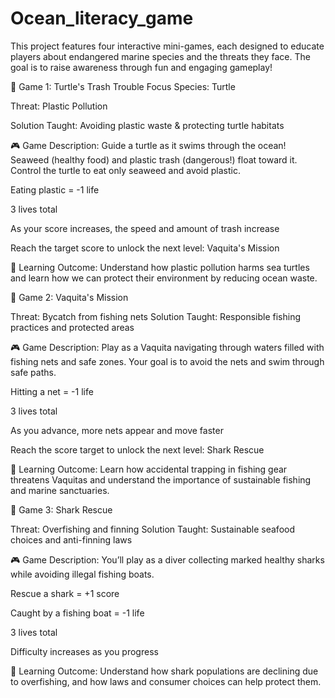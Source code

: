 ﻿# Ocean_literacy_game
This project features four interactive mini-games, each designed to educate players about endangered marine species and the threats they face. The goal is to raise awareness through fun and engaging gameplay!

🐢 Game 1: Turtle's Trash Trouble
Focus Species: Turtle

Threat: Plastic Pollution

Solution Taught: Avoiding plastic waste & protecting turtle habitats

🎮 Game Description:
Guide a turtle as it swims through the ocean! Seaweed (healthy food) and plastic trash (dangerous!) float toward it. Control the turtle to eat only seaweed and avoid plastic.

Eating plastic = -1 life

3 lives total

As your score increases, the speed and amount of trash increase

Reach the target score to unlock the next level: Vaquita's Mission

🧠 Learning Outcome:
Understand how plastic pollution harms sea turtles and learn how we can protect their environment by reducing ocean waste.

🐬 Game 2: Vaquita's Mission

Threat: Bycatch from fishing nets
Solution Taught: Responsible fishing practices and protected areas

🎮 Game Description:
Play as a Vaquita navigating through waters filled with fishing nets and safe zones. Your goal is to avoid the nets and swim through safe paths.

Hitting a net = -1 life

3 lives total

As you advance, more nets appear and move faster

Reach the score target to unlock the next level: Shark Rescue

🧠 Learning Outcome:
Learn how accidental trapping in fishing gear threatens Vaquitas and understand the importance of sustainable fishing and marine sanctuaries.

🦈 Game 3: Shark Rescue

Threat: Overfishing and finning
Solution Taught: Sustainable seafood choices and anti-finning laws

🎮 Game Description:
You’ll play as a diver collecting marked healthy sharks while avoiding illegal fishing boats.

Rescue a shark = +1 score

Caught by a fishing boat = -1 life

3 lives total

Difficulty increases as you progress

🧠 Learning Outcome:
Understand how shark populations are declining due to overfishing, and how laws and consumer choices can help protect them.
